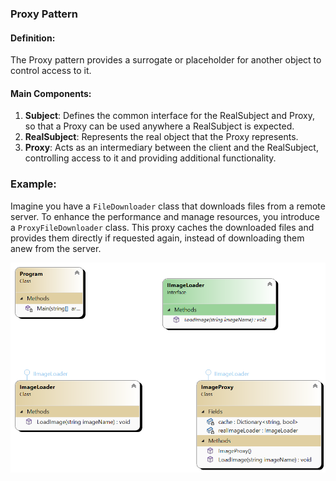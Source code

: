 ﻿### Proxy Pattern

#### Definition:
The Proxy pattern provides a surrogate or placeholder for another object to control access to it.

#### Main Components:
1. **Subject**: Defines the common interface for the RealSubject and Proxy, so that a Proxy can be used anywhere a RealSubject is expected.
2. **RealSubject**: Represents the real object that the Proxy represents.
3. **Proxy**: Acts as an intermediary between the client and the RealSubject, controlling access to it and providing additional functionality.

### Example:
Imagine you have a `FileDownloader` class that downloads files from a remote server. To enhance the performance and manage resources, you introduce a
`ProxyFileDownloader` class. This proxy caches the downloaded files and provides them directly if requested again, instead of downloading them
anew from the server.


![Class diagram](Proxy.png)